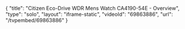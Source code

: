 {
    "title": "Citizen Eco-Drive WDR Mens Watch CA4190-54E - Overview",
    "type": "solo",
    "layout": "iframe-static",
    "videoId": "69863886",
    "url": "\/tvpembed\/69863886"
}